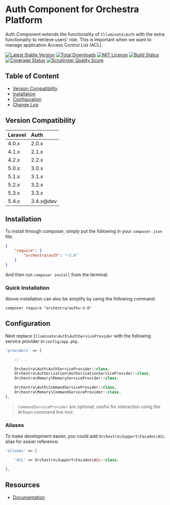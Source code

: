 Auth Component for Orchestra Platform
==============

Auth Component extends the functionality of `Illuminate\Auth` with the extra functionality to retrieve users' role. This is important when we want to manage application Access Control List (ACL).

[![Latest Stable Version](https://img.shields.io/github/release/orchestral/auth.svg?style=flat-square)](https://packagist.org/packages/orchestra/auth)
[![Total Downloads](https://img.shields.io/packagist/dt/orchestra/auth.svg?style=flat-square)](https://packagist.org/packages/orchestra/auth)
[![MIT License](https://img.shields.io/packagist/l/orchestra/auth.svg?style=flat-square)](https://packagist.org/packages/orchestra/auth)
[![Build Status](https://img.shields.io/travis/orchestral/auth/3.4.svg?style=flat-square)](https://travis-ci.org/orchestral/auth)
[![Coverage Status](https://img.shields.io/coveralls/orchestral/auth/3.4.svg?style=flat-square)](https://coveralls.io/r/orchestral/auth?branch=3.4)
[![Scrutinizer Quality Score](https://img.shields.io/scrutinizer/g/orchestral/auth/3.4.svg?style=flat-square)](https://scrutinizer-ci.com/g/orchestral/auth/)

## Table of Content

* [Version Compatibility](#version-compatibility)
* [Installation](#installation)
* [Configuration](#configuration)
* [Change Log](http://orchestraplatform.com/docs/latest/components/auth/changes#v3-4)

## Version Compatibility

Laravel    | Auth
:----------|:----------
 4.0.x     | 2.0.x
 4.1.x     | 2.1.x
 4.2.x     | 2.2.x
 5.0.x     | 3.0.x
 5.1.x     | 3.1.x
 5.2.x     | 3.2.x
 5.3.x     | 3.3.x
 5.4.x     | 3.4.x@dev

## Installation

To install through composer, simply put the following in your `composer.json` file:

```json
{
	"require": {
		"orchestra/auth": "~3.0"
	}
}
```

And then run `composer install` from the terminal.

### Quick Installation

Above installation can also be simplify by using the following command:

    composer require "orchestra/auth=~3.0"

## Configuration

Next replace `Illuminate\Auth\AuthServiceProvider` with the following service provider in `config/app.php`.

```php
'providers' => [

	// ...

	Orchestra\Auth\AuthServiceProvider::class,
	Orchestra\Authorization\AuthorizationServiceProvider::class,
	Orchestra\Memory\MemoryServiceProvider::class,

	Orchestra\Auth\CommandServiceProvider::class,
	Orchestra\Memory\CommandServiceProvider::class,
],
```

> `CommandServiceProvider` are optional, useful for interaction using the Artisan command line tool.

### Aliases

To make development easier, you could add `Orchestra\Support\Facades\ACL` alias for easier reference:

```php
'aliases' => [

	'ACL' => Orchestra\Support\Facades\ACL::class,

],
```

## Resources

* [Documentation](http://orchestraplatform.com/docs/latest/components/auth)
